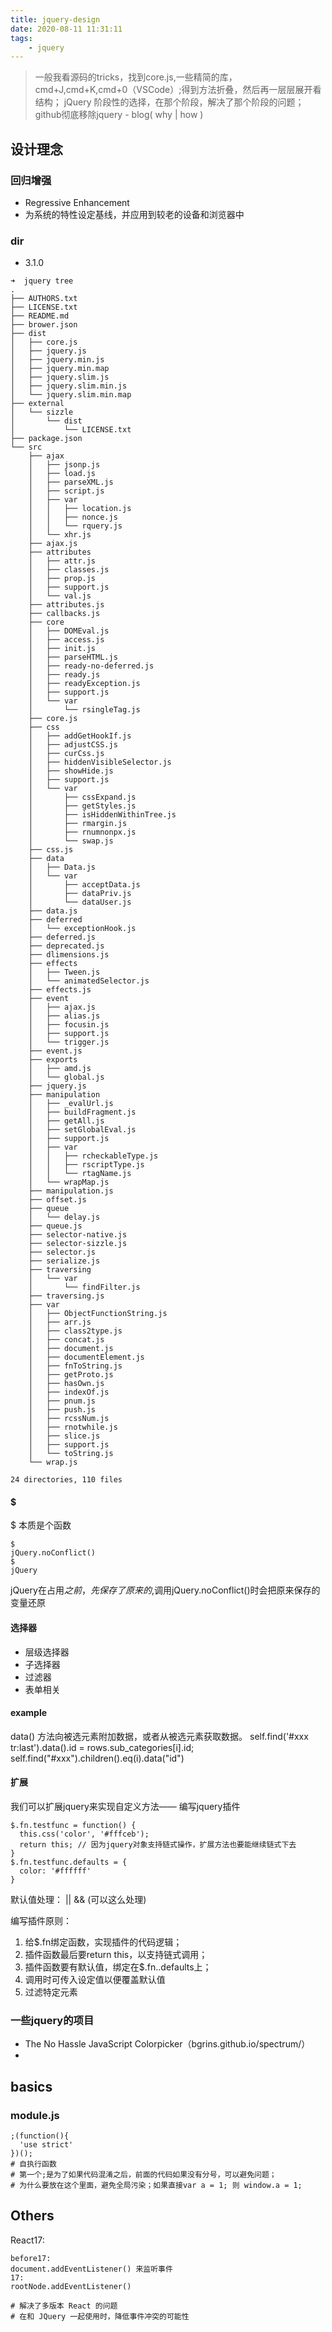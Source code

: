 ```yaml
---
title: jquery-design
date: 2020-08-11 11:31:11
tags:
    - jquery
---
```


> 一般我看源码的tricks，找到core.js,一些精简的库，cmd+J,cmd+K,cmd+0（VSCode）;得到方法折叠，然后再一层层展开看结构；
> jQuery 阶段性的选择，在那个阶段，解决了那个阶段的问题；
> github彻底移除jquery - blog( why | how )

## 设计理念
### 回归增强
- Regressive Enhancement
- 为系统的特性设定基线，并应用到较老的设备和浏览器中
### dir
- 3.1.0
```
➜  jquery tree
.
├── AUTHORS.txt
├── LICENSE.txt
├── README.md
├── brower.json
├── dist
│   ├── core.js
│   ├── jquery.js
│   ├── jquery.min.js
│   ├── jquery.min.map
│   ├── jquery.slim.js
│   ├── jquery.slim.min.js
│   └── jquery.slim.min.map
├── external
│   └── sizzle
│       └── dist
│           └── LICENSE.txt
├── package.json
└── src
    ├── ajax
    │   ├── jsonp.js
    │   ├── load.js
    │   ├── parseXML.js
    │   ├── script.js
    │   ├── var
    │   │   ├── location.js
    │   │   ├── nonce.js
    │   │   └── rquery.js
    │   └── xhr.js
    ├── ajax.js
    ├── attributes
    │   ├── attr.js
    │   ├── classes.js
    │   ├── prop.js
    │   ├── support.js
    │   └── val.js
    ├── attributes.js
    ├── callbacks.js
    ├── core
    │   ├── DOMEval.js
    │   ├── access.js
    │   ├── init.js
    │   ├── parseHTML.js
    │   ├── ready-no-deferred.js
    │   ├── ready.js
    │   ├── readyException.js
    │   ├── support.js
    │   └── var
    │       └── rsingleTag.js
    ├── core.js
    ├── css
    │   ├── addGetHookIf.js
    │   ├── adjustCSS.js
    │   ├── curCss.js
    │   ├── hiddenVisibleSelector.js
    │   ├── showHide.js
    │   ├── support.js
    │   └── var
    │       ├── cssExpand.js
    │       ├── getStyles.js
    │       ├── isHiddenWithinTree.js
    │       ├── rmargin.js
    │       ├── rnumnonpx.js
    │       └── swap.js
    ├── css.js
    ├── data
    │   ├── Data.js
    │   └── var
    │       ├── acceptData.js
    │       ├── dataPriv.js
    │       └── dataUser.js
    ├── data.js
    ├── deferred
    │   └── exceptionHook.js
    ├── deferred.js
    ├── deprecated.js
    ├── dlimensions.js
    ├── effects
    │   ├── Tween.js
    │   └── animatedSelector.js
    ├── effects.js
    ├── event
    │   ├── ajax.js
    │   ├── alias.js
    │   ├── focusin.js
    │   ├── support.js
    │   └── trigger.js
    ├── event.js
    ├── exports
    │   ├── amd.js
    │   └── global.js
    ├── jquery.js
    ├── manipulation
    │   ├── _evalUrl.js
    │   ├── buildFragment.js
    │   ├── getAll.js
    │   ├── setGlobalEval.js
    │   ├── support.js
    │   ├── var
    │   │   ├── rcheckableType.js
    │   │   ├── rscriptType.js
    │   │   └── rtagName.js
    │   └── wrapMap.js
    ├── manipulation.js
    ├── offset.js
    ├── queue
    │   └── delay.js
    ├── queue.js
    ├── selector-native.js
    ├── selector-sizzle.js
    ├── selector.js
    ├── serialize.js
    ├── traversing
    │   └── var
    │       └── findFilter.js
    ├── traversing.js
    ├── var
    │   ├── ObjectFunctionString.js
    │   ├── arr.js
    │   ├── class2type.js
    │   ├── concat.js
    │   ├── document.js
    │   ├── documentElement.js
    │   ├── fnToString.js
    │   ├── getProto.js
    │   ├── hasOwn.js
    │   ├── indexOf.js
    │   ├── pnum.js
    │   ├── push.js
    │   ├── rcssNum.js
    │   ├── rnotwhile.js
    │   ├── slice.js
    │   ├── support.js
    │   └── toString.js
    └── wrap.js

24 directories, 110 files
```
#### $
$ 本质是个函数

```
$
jQuery.noConflict()
$
jQuery
```
jQuery在占用$之前，先保存了原来的$,调用jQuery.noConflict()时会把原来保存的变量还原

#### 选择器
- 层级选择器
- 子选择器
- 过滤器
- 表单相关

#### example
data() 方法向被选元素附加数据，或者从被选元素获取数据。
self.find('#xxx tr:last').data().id = rows.sub_categories[i].id;
self.find("#xxx").children().eq(i).data("id")

#### 扩展
我们可以扩展jquery来实现自定义方法—— 编写jquery插件
```
$.fn.testfunc = function() {
  this.css('color', '#fffceb');
  return this; // 因为jquery对象支持链式操作，扩展方法也要能继续链式下去
}
$.fn.testfunc.defaults = {
  color: '#ffffff'
}
```
默认值处理： || && (可以这么处理)

编写插件原则：
1. 给$.fn绑定函数，实现插件的代码逻辑；
2. 插件函数最后要return this，以支持链式调用；
3. 插件函数要有默认值，绑定在$.fn.<pluginName>.defaults上；
4. 调用时可传入设定值以便覆盖默认值
5. 过滤特定元素


### 一些jquery的项目
- The No Hassle JavaScript Colorpicker（bgrins.github.io/spectrum/）
- 

## basics
### module.js
```
;(function(){
  'use strict'
})();
# 自执行函数
# 第一个;是为了如果代码混淆之后，前面的代码如果没有分号，可以避免问题；
# 为什么要放在这个里面，避免全局污染；如果直接var a = 1; 则 window.a = 1;
```

## Others
React17:
```
before17:
document.addEventListener() 来监听事件
17:
rootNode.addEventListener()

# 解决了多版本 React 的问题
# 在和 JQuery 一起使用时，降低事件冲突的可能性
```